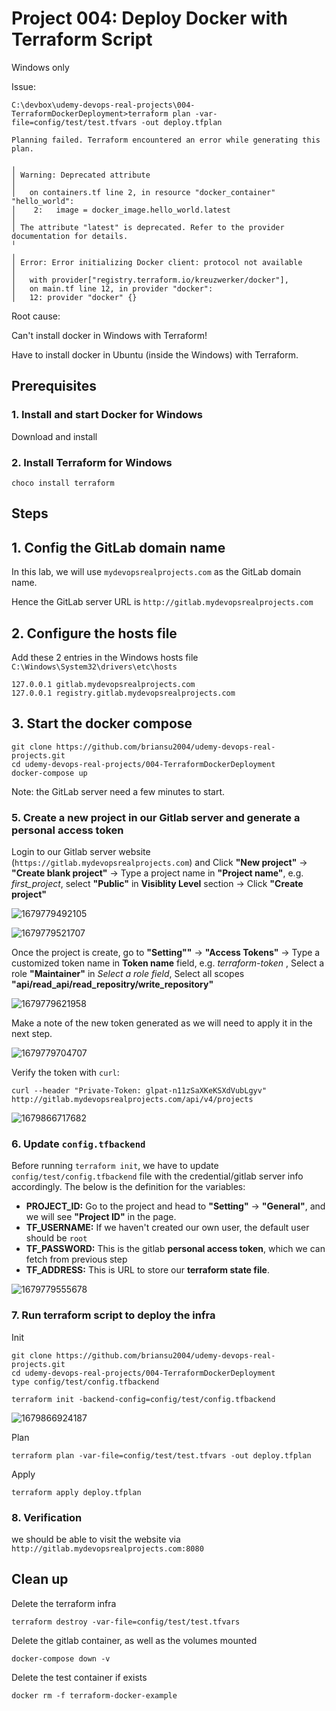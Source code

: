 # Project 004: Deploy Docker with Terraform Script

Windows only

Issue:

```dos
C:\devbox\udemy-devops-real-projects\004-TerraformDockerDeployment>terraform plan -var-file=config/test/test.tfvars -out deploy.tfplan

Planning failed. Terraform encountered an error while generating this plan.

╷
│ Warning: Deprecated attribute
│
│   on containers.tf line 2, in resource "docker_container" "hello_world":
│    2:   image = docker_image.hello_world.latest
│
│ The attribute "latest" is deprecated. Refer to the provider documentation for details.
╵
╷
│ Error: Error initializing Docker client: protocol not available
│
│   with provider["registry.terraform.io/kreuzwerker/docker"],
│   on main.tf line 12, in provider "docker":
│   12: provider "docker" {}
```

Root cause:

Can't install docker in Windows with Terraform!

Have to install docker in Ubuntu (inside the Windows) with Terraform.

<!--
(No issues to install Terraform in Ubuntu.)

Issues:

terraform init -backend-config=config/test/config.tfbackend has issues.

```dos
C:\devbox\udemy-devops-real-projects\004-TerraformDockerDeployment>terraform init -backend-config=config/test/config.tfbackend

Initializing the backend...
2023/03/25 17:33:48 [DEBUG] GET https://gitlab.mydevopsrealprojects.com/api/v4/projects/2/terraform/state/old-state-name
2023/03/25 17:33:49 [ERR] GET https://gitlab.mydevopsrealprojects.com/api/v4/projects/2/terraform/state/old-state-name request failed: Get "https://gitlab.mydevopsrealprojects.com/api/v4/projects/2/terraform/state/old-state-name": EOF
2023/03/25 17:33:49 [DEBUG] GET https://gitlab.mydevopsrealprojects.com/api/v4/projects/2/terraform/state/old-state-name: retrying in 5s (2 left)
2023/03/25 17:33:54 [ERR] GET https://gitlab.mydevopsrealprojects.com/api/v4/projects/2/terraform/state/old-state-name request failed: Get "https://gitlab.mydevopsrealprojects.com/api/v4/projects/2/terraform/state/old-state-name": EOF
2023/03/25 17:33:54 [DEBUG] GET https://gitlab.mydevopsrealprojects.com/api/v4/projects/2/terraform/state/old-state-name: retrying in 10s (1 left)
2023/03/25 17:34:04 [ERR] GET https://gitlab.mydevopsrealprojects.com/api/v4/projects/2/terraform/state/old-state-name request failed: Get "https://gitlab.mydevopsrealprojects.com/api/v4/projects/2/terraform/state/old-state-name": EOF
Error refreshing state: Failed to get state: GET https://gitlab.mydevopsrealprojects.com/api/v4/projects/2/terraform/state/old-state-name giving up after 3 attempts
```

Root cause:

Need to configure the certificate.

And can't do the same steps for Windows.
-->

## Prerequisites

### 1. Install and start Docker for Windows

Download and install

### 2. Install Terraform for Windows

```dos
choco install terraform
```

<!--
```dos
choco upgrade terraform
```
-->

## Steps

## 1. Config the GitLab domain name

In this lab, we will use `mydevopsrealprojects.com` as the GitLab domain name.

Hence the GitLab server URL is `http://gitlab.mydevopsrealprojects.com`

## 2. Configure the **hosts** file

Add these 2 entries in the Windows hosts file `C:\Windows\System32\drivers\etc\hosts`

```dos
127.0.0.1 gitlab.mydevopsrealprojects.com
127.0.0.1 registry.gitlab.mydevopsrealprojects.com
```

## 3. Start the docker compose

```dos
git clone https://github.com/briansu2004/udemy-devops-real-projects.git
cd udemy-devops-real-projects/004-TerraformDockerDeployment
docker-compose up
```

Note: the GitLab server need a few minutes to start.

<!--
### 4. Update the Gitlab original Certificate

Since the initial Gitlab server **certificate** is missing some info, we may have to **regenerate** a new one and **reconfigure** in the gitlab server. Run below commands:

```dos
docker exec -it gitlab bash
mkdir /etc/gitlab/ssl_backup
mv /etc/gitlab/ssl/* /etc/gitlab/ssl_backup
cd /etc/gitlab/ssl
openssl genrsa -out ca.key 2048
openssl req -new -x509 -days 365 -key ca.key -subj "/C=CN/ST=GD/L=SZ/O=Acme, Inc./CN=Acme Root CA" -out ca.crt

# Note: Make sure to replace below `YOUR_GITLAB_DOMAIN` with our own domain name. For example, mydevopsrealprojects.com.
# Certificate for gitlab server
export YOUR_GITLAB_DOMAIN=mydevopsrealprojects.com
openssl req -newkey rsa:2048 -nodes -keyout gitlab.$YOUR_GITLAB_DOMAIN.key -subj "/C=CN/ST=GD/L=SZ/O=Acme, Inc./CN=*.$YOUR_GITLAB_DOMAIN" -out gitlab.$YOUR_GITLAB_DOMAIN.csr
openssl x509 -req -extfile <(printf "subjectAltName=DNS:$YOUR_GITLAB_DOMAIN,DNS:gitlab.$YOUR_GITLAB_DOMAIN") -days 365 -in gitlab.$YOUR_GITLAB_DOMAIN.csr -CA ca.crt -CAkey ca.key -CAcreateserial -out gitlab.$YOUR_GITLAB_DOMAIN.crt

# Certificate for container registry
openssl req -newkey rsa:2048 -nodes -keyout registry.gitlab.$YOUR_GITLAB_DOMAIN.key -subj "/C=CN/ST=GD/L=SZ/O=Acme, Inc./CN=*.$YOUR_GITLAB_DOMAIN" -out registry.gitlab.$YOUR_GITLAB_DOMAIN.csr
openssl x509 -req -extfile <(printf "subjectAltName=DNS:$YOUR_GITLAB_DOMAIN,DNS:gitlab.$YOUR_GITLAB_DOMAIN,DNS:registry.gitlab.$YOUR_GITLAB_DOMAIN") -days 365 -in registry.gitlab.$YOUR_GITLAB_DOMAIN.csr -CA ca.crt -CAkey ca.key -CAcreateserial -out registry.gitlab.$YOUR_GITLAB_DOMAIN.crt
gitlab-ctl reconfigure
gitlab-ctl restart
exit
```

### 4. Import the gitlab new certificate in our local host CA chains

In order to make our local host be able to talk to the gitlab server via TLS, we have to import the new gitlab certificate, which is generated previous step, into our local host CA store chains. Login to our local host and run below command:

```dos
export YOUR_GITLAB_DOMAIN=mydevopsrealprojects.com
sudo docker cp gitlab:/etc/gitlab/ssl/gitlab.$YOUR_GITLAB_DOMAIN.crt /usr/local/share/ca-certificates/
sudo update-ca-certificates
```

> Note: If we are using CentOS, we may need to include "-addext basicConfstraints=critical,CA:TRUE" in the ca.crt file and use `update-ca-trust` command instead.

```dos
# For CentOS
openssl req -new -x509 -days 365 -key ca.key -addext basicConstraints=critical,CA:TRUE -subj "/C=CN/ST=GD/L=SZ/0=Acme, Inc./CN=Acme Root CA"  -out ca.crt
```
-->

### 5. Create a new project in our Gitlab server and generate a personal access token

Login to our Gitlab server website (`https://gitlab.mydevopsrealprojects.com`) and Click **"New project"** -> **"Create blank project"** -> Type a project name in **"Project name"**, e.g. *first_project*, select **"Public"** in **Visiblity Level** section -> Click **"Create project"**

![1679779492105](image/01_Y_WindowsOnly/1679779492105.png)

![1679779521707](image/01_Y_WindowsOnly/1679779521707.png)

Once the project is create, go to **"Setting""** -> **"Access Tokens"** -> Type a customized token name in **Token name** field, e.g. *terraform-token* , Select a role **"Maintainer"** in *Select a role field*, Select all scopes **"api/read_api/read_repositry/write_repository"**

![1679779621958](image/01_Y_WindowsOnly/1679779621958.png)

Make a note of the new token generated as we will need to apply it in the next step.

![1679779704707](image/01_Y_WindowsOnly/1679779704707.png)

<!-- glpat-n11zSaXKeKSXdVubLgyv -->

Verify the token with `curl`:

```dos
curl --header "Private-Token: glpat-n11zSaXKeKSXdVubLgyv" http://gitlab.mydevopsrealprojects.com/api/v4/projects
```

![1679866717682](image/01_Y_WindowsOnly/1679866717682.png)

<!--
```dos

C:\devbox>curl --header "Private-Token: glpat-n11zSaXKeKSXdVubLgyv" http://gitlab.mydevopsrealprojects.com/api/v4/projects
[{"id":2,"description":null,"name":"first_project","name_with_namespace":"GitLab Instance / first_project","path":"first_project","path_with_namespace":"gitlab-instance-c345c4f2/first_project","created_at":"2023-03-26T21:33:20.376Z","default_branch":"main","tag_list":[],"topics":[],"ssh_url_to_repo":"git@gitlab.mydevopsrealprojects.com:gitlab-instance-c345c4f2/first_project.git","http_url_to_repo":"http://gitlab.mydevopsrealprojects.com/gitlab-instance-c345c4f2/first_project.git","web_url":"http://gitlab.mydevopsrealprojects.com/gitlab-instance-c345c4f2/first_project","readme_url":"http://gitlab.mydevopsrealprojects.com/gitlab-instance-c345c4f2/first_project/-/blob/main/README.md","avatar_url":null,"forks_count":0,"star_count":0,"last_activity_at":"2023-03-26T21:33:20.376Z","namespace":{"id":2,"name":"GitLab Instance","path":"gitlab-instance-c345c4f2","kind":"group","full_path":"gitlab-instance-c345c4f2","parent_id":null,"avatar_url":null,"web_url":"http://gitlab.mydevopsrealprojects.com/groups/gitlab-instance-c345c4f2"},"_links":{"self":"http://gitlab.mydevopsrealprojects.com/api/v4/projects/2","issues":"http://gitlab.mydevopsrealprojects.com/api/v4/projects/2/issues","merge_requests":"http://gitlab.mydevopsrealprojects.com/api/v4/projects/2/merge_requests","repo_branches":"http://gitlab.mydevopsrealprojects.com/api/v4/projects/2/repository/branches","labels":"http://gitlab.mydevopsrealprojects.com/api/v4/projects/2/labels","events":"http://gitlab.mydevopsrealprojects.com/api/v4/projects/2/events","members":"http://gitlab.mydevopsrealprojects.com/api/v4/projects/2/members","cluster_agents":"http://gitlab.mydevopsrealprojects.com/api/v4/projects/2/cluster_agents"},"packages_enabled":true,"empty_repo":false,"archived":false,"visibility":"internal","resolve_outdated_diff_discussions":false,"container_expiration_policy":{"cadence":"1d","enabled":false,"keep_n":10,"older_than":"90d","name_regex":".*","name_regex_keep":null,"next_run_at":"2023-03-27T21:33:20.434Z"},"issues_enabled":true,"merge_requests_enabled":true,"wiki_enabled":true,"jobs_enabled":true,"snippets_enabled":true,"container_registry_enabled":true,"service_desk_enabled":false,"service_desk_address":null,"can_create_merge_request_in":true,"issues_access_level":"enabled","repository_access_level":"enabled","merge_requests_access_level":"enabled","forking_access_level":"enabled","wiki_access_level":"enabled","builds_access_level":"enabled","snippets_access_level":"enabled","pages_access_level":"enabled","operations_access_level":"enabled","analytics_access_level":"enabled","container_registry_access_level":"enabled","security_and_compliance_access_level":"private","emails_disabled":null,"shared_runners_enabled":true,"lfs_enabled":true,"creator_id":1,"import_url":null,"import_type":null,"import_status":"none","open_issues_count":0,"ci_default_git_depth":20,"ci_forward_deployment_enabled":true,"ci_job_token_scope_enabled":false,"ci_separated_caches":true,"ci_opt_in_jwt":false,"ci_allow_fork_pipelines_to_run_in_parent_project":true,"public_jobs":true,"build_timeout":3600,"auto_cancel_pending_pipelines":"enabled","ci_config_path":null,"shared_with_groups":[],"only_allow_merge_if_pipeline_succeeds":false,"allow_merge_on_skipped_pipeline":null,"restrict_user_defined_variables":false,"request_access_enabled":true,"only_allow_merge_if_all_discussions_are_resolved":false,"remove_source_branch_after_merge":true,"printing_merge_request_link_enabled":true,"merge_method":"merge","squash_option":"default_off","enforce_auth_checks_on_uploads":true,"suggestion_commit_message":null,"merge_commit_template":null,"squash_commit_template":null,"auto_devops_enabled":true,"auto_devops_deploy_strategy":"continuous","autoclose_referenced_issues":true,"keep_latest_artifact":true,"runner_token_expiration_interval":null,"permissions":{"project_access":{"access_level":40,"notification_level":3},"group_access":null}},{"id":1,"description":"This project is automatically generated and helps monitor this GitLab instance. [Learn more](/help/administration/monitoring/gitlab_self_monitoring_project/index).","name":"Monitoring","name_with_namespace":"GitLab Instance / Monitoring","path":"Monitoring","path_with_namespace":"gitlab-instance-c345c4f2/Monitoring","created_at":"2023-03-26T21:30:35.415Z","default_branch":"main","tag_list":[],"topics":[],"ssh_url_to_repo":"git@gitlab.mydevopsrealprojects.com:gitlab-instance-c345c4f2/Monitoring.git","http_url_to_repo":"http://gitlab.mydevopsrealprojects.com/gitlab-instance-c345c4f2/Monitoring.git","web_url":"http://gitlab.mydevopsrealprojects.com/gitlab-instance-c345c4f2/Monitoring","readme_url":null,"avatar_url":null,"forks_count":0,"star_count":0,"last_activity_at":"2023-03-26T21:30:35.415Z","namespace":{"id":2,"name":"GitLab Instance","path":"gitlab-instance-c345c4f2","kind":"group","full_path":"gitlab-instance-c345c4f2","parent_id":null,"avatar_url":null,"web_url":"http://gitlab.mydevopsrealprojects.com/groups/gitlab-instance-c345c4f2"},"_links":{"self":"http://gitlab.mydevopsrealprojects.com/api/v4/projects/1","issues":"http://gitlab.mydevopsrealprojects.com/api/v4/projects/1/issues","merge_requests":"http://gitlab.mydevopsrealprojects.com/api/v4/projects/1/merge_requests","repo_branches":"http://gitlab.mydevopsrealprojects.com/api/v4/projects/1/repository/branches","labels":"http://gitlab.mydevopsrealprojects.com/api/v4/projects/1/labels","events":"http://gitlab.mydevopsrealprojects.com/api/v4/projects/1/events","members":"http://gitlab.mydevopsrealprojects.com/api/v4/projects/1/members","cluster_agents":"http://gitlab.mydevopsrealprojects.com/api/v4/projects/1/cluster_agents"},"packages_enabled":true,"empty_repo":true,"archived":false,"visibility":"internal","resolve_outdated_diff_discussions":false,"container_expiration_policy":{"cadence":"1d","enabled":false,"keep_n":10,"older_than":"90d","name_regex":".*","name_regex_keep":null,"next_run_at":"2023-03-27T21:30:35.596Z"},"issues_enabled":true,"merge_requests_enabled":true,"wiki_enabled":true,"jobs_enabled":true,"snippets_enabled":true,"container_registry_enabled":true,"service_desk_enabled":false,"can_create_merge_request_in":true,"issues_access_level":"enabled","repository_access_level":"enabled","merge_requests_access_level":"enabled","forking_access_level":"enabled","wiki_access_level":"enabled","builds_access_level":"enabled","snippets_access_level":"enabled","pages_access_level":"private","operations_access_level":"enabled","analytics_access_level":"enabled","container_registry_access_level":"enabled","security_and_compliance_access_level":"private","emails_disabled":null,"shared_runners_enabled":true,"lfs_enabled":true,"creator_id":1,"import_status":"none","open_issues_count":0,"ci_default_git_depth":20,"ci_forward_deployment_enabled":true,"ci_job_token_scope_enabled":false,"ci_separated_caches":true,"ci_opt_in_jwt":false,"ci_allow_fork_pipelines_to_run_in_parent_project":true,"public_jobs":true,"build_timeout":3600,"auto_cancel_pending_pipelines":"enabled","ci_config_path":null,"shared_with_groups":[],"only_allow_merge_if_pipeline_succeeds":false,"allow_merge_on_skipped_pipeline":null,"restrict_user_defined_variables":false,"request_access_enabled":true,"only_allow_merge_if_all_discussions_are_resolved":false,"remove_source_branch_after_merge":true,"printing_merge_request_link_enabled":true,"merge_method":"merge","squash_option":"default_off","enforce_auth_checks_on_uploads":true,"suggestion_commit_message":null,"merge_commit_template":null,"squash_commit_template":null,"auto_devops_enabled":true,"auto_devops_deploy_strategy":"continuous","autoclose_referenced_issues":true,"keep_latest_artifact":true,"runner_token_expiration_interval":null,"permissions":{"project_access":null,"group_access":null}}]
C:\devbox>
```
-->

### 6. Update `config.tfbackend`

Before running `terraform init`, we have to update `config/test/config.tfbackend` file with the credential/gitlab server info accordingly. The below is the definition for the variables:</br>

- **PROJECT_ID:** Go to the project and head to **"Setting"** -> **"General"**, and we will see **"Project ID"** in the page.
- **TF_USERNAME:** If we haven't created our own user, the default user should be `root`
- **TF_PASSWORD:** This is the gitlab **personal access token**, which we can fetch from previous step
- **TF_ADDRESS:** This is URL to store our **terraform state file**.

![1679779555678](image/01_Y_WindowsOnly/1679779555678.png)

### 7. Run terraform script to deploy the infra

Init

```dos
git clone https://github.com/briansu2004/udemy-devops-real-projects.git
cd udemy-devops-real-projects/004-TerraformDockerDeployment
type config/test/config.tfbackend

terraform init -backend-config=config/test/config.tfbackend
```

![1679866924187](image/01_Y_WindowsOnly/1679866924187.png)

<!--
```dos
C:\devbox\udemy-devops-real-projects\004-TerraformDockerDeployment>terraform init -backend-config=config/test/config.tfbackend

Initializing the backend...

Successfully configured the backend "http"! Terraform will automatically
use this backend unless the backend configuration changes.

Initializing provider plugins...
- Reusing previous version of kreuzwerker/docker from the dependency lock file
- Installing kreuzwerker/docker v2.13.0...
- Installed kreuzwerker/docker v2.13.0 (self-signed, key ID 24E54F214569A8A5)

Partner and community providers are signed by their developers.
If you'd like to know more about provider signing, you can read about it here: 
https://www.terraform.io/docs/cli/plugins/signing.html

Terraform has been successfully initialized!

You may now begin working with Terraform. Try running "terraform plan" to see  
any changes that are required for your infrastructure. All Terraform commands  
should now work.

If you ever set or change modules or backend configuration for Terraform,      
rerun this command to reinitialize your working directory. If you forget, other
commands will detect it and remind you to do so if necessary.
```
-->

Plan

```dos
terraform plan -var-file=config/test/test.tfvars -out deploy.tfplan
```

<!--
```dos

```
-->

Apply

```dos
terraform apply deploy.tfplan
```

<!--
```dos

```
-->

### 8. Verification

we should be able to visit the website via `http://gitlab.mydevopsrealprojects.com:8080`

## Clean up

Delete the terraform infra

```dos
terraform destroy -var-file=config/test/test.tfvars 
```

Delete the gitlab container, as well as the volumes mounted

```dos
docker-compose down -v
```

Delete the test container if exists

```dos
docker rm -f terraform-docker-example
```
